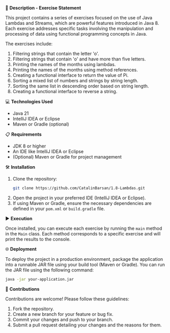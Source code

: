 📄 **Description - Exercise Statement**

This project contains a series of exercises focused on the use of Java Lambdas and Streams, which are powerful features introduced in Java 8. Each exercise addresses specific tasks involving the manipulation and processing of data using functional programming concepts in Java. 

The exercises include:
1. Filtering strings that contain the letter 'o'.
2. Filtering strings that contain 'o' and have more than five letters.
3. Printing the names of the months using lambdas.
4. Printing the names of the months using method references.
5. Creating a functional interface to return the value of Pi.
6. Sorting a mixed list of numbers and strings by string length.
7. Sorting the same list in descending order based on string length.
8. Creating a functional interface to reverse a string.

💻 **Technologies Used**

- Java 21
- IntelliJ IDEA or Eclipse
- Maven or Gradle (optional)

📋 **Requirements**

- JDK 8 or higher
- An IDE like IntelliJ IDEA or Eclipse
- (Optional) Maven or Gradle for project management

🛠️ **Installation**

1. Clone the repository:
   ```bash
   git clone https://github.com/CatalinBarsan/1.8-Lambdas.git
   ```
2. Open the project in your preferred IDE (IntelliJ IDEA or Eclipse).
3. If using Maven or Gradle, ensure the necessary dependencies are defined in your `pom.xml` or `build.gradle` file.

▶️ **Execution**

Once installed, you can execute each exercise by running the `main` method in the `Main` class. Each method corresponds to a specific exercise and will print the results to the console.

🌐 **Deployment**

To deploy the project in a production environment, package the application into a runnable JAR file using your build tool (Maven or Gradle). You can run the JAR file using the following command:
```bash
java -jar your-application.jar
```

🤝 **Contributions**

Contributions are welcome! Please follow these guidelines:
1. Fork the repository.
2. Create a new branch for your feature or bug fix.
3. Commit your changes and push to your branch.
4. Submit a pull request detailing your changes and the reasons for them.
